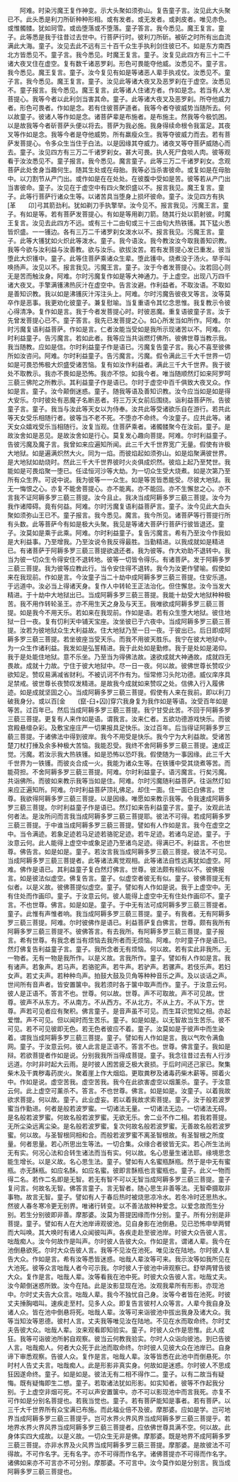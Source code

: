 <!-- { "loadSidebar": true } -->
　　阿难。时染污魔王复作神变。示大头聚如须弥山。复告童子言。汝见此大头聚已不。此头悉是利刀所斫种种形相。或有发者。或无发者。或剥皮者。唯见赤色。或惟髑髅。犹如珂雪。或齿堕落或不堕落。童子答言。我今悉见。魔王复言。童子。此等悉是我于往昔过去世中。行菩萨行时。彼利刀所斫。被斫之时所有出血流满此大海。童子。汝见去此不远有三十百千众生手执利剑住彼已不。如是东方南西北方皆悉见不。童子言。我今悉见。时魔王复言。童子。汝复见此四方有三十二千诸大夜叉住在虚空。复有数千诸恶罗刹。形色可畏能夺他威。汝悉见不。童子言。我今悉见。魔王复言。童子。汝今复见有如是等诸恶人辈手执戎仗。汝悉见不。童子言。我今悉见。魔王复言。童子。汝见此等诸大夜叉及恶罗刹在于虚空。汝悉见不。童子报言。我今悉见。魔王复言。此等诸人住诸方者。作如是念。若当有人发菩提心。我等今者以此利剑当害其命。童子。此等诸大夜叉及恶罗刹。所夺他威力者。形色可畏者。作如是念。若有住彼菩萨道者。我等今者夺彼威势当随所去。何以故童子。彼诸人等作如是念。诸菩萨辈是布施者。是布施主。然我等今极饥困。以是故我等今者斫菩萨头便以将去。菩萨为我必施。我身得续命根令我富足。其夜叉等作如是念。我等今者是夺他威势。所有羸瘦众生。我等夺彼威力而去。若有菩萨发菩提心。令多众生当住于白法。以是因缘其夺威力。诸夜叉等夺菩萨威随心而去。童子。汝见四方有三万二千诸罗刹女。甚大可畏。执人死尸食啖人肉。彼等观看于汝汝悉见不。童子报言。我今悉见。魔言童子。此等三万二千诸罗刹女。念观菩萨此处舍身当趣何生。随其生处或在母胎。我等必当杀害彼命。或复如是在母胎中。以刀割节从产门出。或作如是在在处处。在彼腹中受如是苦。彼等若从产门出当害彼命。童子。汝见在于虚空中有四火聚炽盛以不。报言我见。魔王复言。童子。此等行菩萨行诸众生等。以诸苦具当堕身上损坏彼命。童子。汝见四方有执[革　　卬]弓其箭劲利。犹如剃刀手执擎举。汝今见不。报言我见。污魔王言。童子。有如是等。若有菩萨发菩提心。有如是等用剃刀箭。随其行处以箭射彼。时魔王复言。汝见去此四方不远。或有三十二由旬或三十三由旬大热铁镬。其下猛火悉皆炽盛。一一镬边。各有三万二千诸罗刹女泼水以不。报言我见。污魔王言。童子。此等大镬犹如火炽此等泼水。童子。我今语汝。我今教汝汝今取我善知识教。我等今欲与汝利益与汝善教。欲与汝乐。欲拔汝苦。若有发菩提心发已重发。彼当堕此大炽镬中。童子。此等住菩萨乘诸众生辈。堕此镬中。烧煮没于汤火。举手叫唤扬声。汝见以不。报言我见。污魔王言。童子。汝于今者发菩提心。汝若回心则无是苦而触汝身。阿难。尔时污魔复作如是等大神通力。于上虚空。出现八万四千诸大夜叉。手擎满镬沸热灰汁在虚空中。告言汝避。作利益者。不取汝语。不取如是善知识教。我以如是沸镬灰汁泻注头上。阿难。尔时污魔告彼夜叉等言。汝等莫卒作是恶事。我更劝化彼童子。兼复慰喻。当复重语令其忆念思惟。我复教示令彼心得清净。复作如是言。我于今者发菩提心时。时彼恶魔。重复语彼童子言。汝于先曾发菩提心已不。童子答言。我先已发菩提之心。如心所发当如所作。阿难。尔时污魔复语利益菩萨。作如是言。仁者汝能当受如是我所示现诸苦以不。阿难。尔时利益童子。告污魔言。若如此者。我等应当共诣燃灯佛所。彼佛世尊当教示我。我当随教。应如是信。尔时利益童子作是语已。污魔复告童子言。我心不喜至彼佛所如汝咨问。阿难。尔时利益童子。告污魔言。污魔。假令满此三千大千世界一切如是可畏恐怖极大炽盛受诸苦恼。复有如汝作利益者。满此三千大千世界。我于彼处不取教示。我亦不畏如是恐怖。我亦不惊。如我今者。唯当随顺然灯如来阿罗呵三藐三佛陀之所教示。其利益童子作是语已。尔时于虚空中百千俱致大夜叉众。作如是言。童子。汝今颠倒迷惑。童子。随我等语及善知识教。汝今应当如是如是得大安乐。尔时彼处有恶魔子名断恶者。将三万天女前后围绕。诣利益菩萨所。告彼童子言。童子。我当与汝此等天女以为侍奉。汝共此等受诸欲乐自在游行。若共此等天女受乐相随行者。彼等当不老不死。不堕亦不命终。今汝童子。应共此等。诸天女众嬉戏受乐当相随行。汝复当观。住菩萨乘者。诸髑髅聚今在汝前。童子。是故汝舍如是恶见。是故汝舍如是行心。莫复发心趣向菩提。阿难。尔时利益童子。告彼污魔及魔子言。我曾如来应遍知所闻。此三千大千世界宽广无量。假使有许极大地狱。如是遍满炽然大火。同为一焰。而彼焰起如须弥山。如是焰聚满彼世界。是大地狱如劫烧时。然此三千大千世界彼时火炎俱成炽然。彼焰上起乃至梵世。我能如是可畏焰聚一堕已。任迳恒河沙等大劫。为一切众生受大烧煮。如是次第乃至所有众生界。可说中说。我为彼等一一众生。如是等苦皆悉能受。尽彼大地狱。我无一悔恨之心。亦复不能舍菩提心。亦不能离。亦不能回。亦不生懈怠之心。亦不言我不证阿耨多罗三藐三菩提。汝今且止。我决当成阿耨多罗三藐三菩提。汝今为我作诸障碍。竟有何益。阿难。尔时污魔复语利益菩萨言。童子。汝今见此大血头聚如须弥山王已不。童子报言。我今悉见。魔言。我今所见。诸菩萨等行菩提行所有头数。此等菩萨今有如是极大头聚。我见是等诸大菩萨行菩萨行彼皆退还。童子。汝莫如是乘于此乘。阿难。尔时利益童子。复告污魔言。希有乃至汝今作我如是大利益事。乃至增我。乃至汝说令我反得最胜。当勤精进。以我成就如是精进已。有诸菩萨于阿耨多罗三藐三菩提欲退还者。我为彼等。作大劝助不退转中。我当为彼一切众生令得安住不退转地。彼等一切皆令得乐。有诸菩萨。发于阿耨多罗三藐三菩提。我为彼等应教此行。当令安住得不退转。我今为汝更作譬喻。假使如来在我现前。作如是言。今汝童子当二十劫中成阿耨多罗三藐三菩提。住安乐道。于远道中。汝必当上得诸天身。复作人中转轮王正法治化。但住懈怠。汝今当发大精进。于十劫中大地狱出已。当成阿耨多罗三藐三菩提。我能十劫受大地狱种种极苦。我不用作转轮圣王。亦不用生天之身及与天王。我唯欲成阿耨多罗三藐三菩提。如是我今不用天乐。若如来在我现前。作如是语。若有众生堕大地狱。彼住地狱一日一夜。复有忉利天中铺天宝座。汝坐彼已于六夜中。当成阿耨多罗三藐三菩提。汝若为彼地狱众生大利益故。住大地狱乃至一日一夜。于彼出已。后日即成阿耨多罗三藐三菩提。若坐彼座当受天乐。而我不用彼天胜乐。我宁在彼大地狱中。为一众生作诸利益。我发如是弘誓精进。我于此处如是勤修。我于是处如是渴仰。我于是处能住地狱。意不乐坐。乃至当为得佛法故。速欲成就大神通故。成就四无畏故。成就十力故。宁住于彼大地狱中。尽一日一夜。何以故。彼佛世尊长赞叹少欲知足。赞叹易满减省财利。不被讥诃不作有为。恒常修习头陀功德。威仪庠序具足禁戒。彼世尊长夜赞叹发精进。是故我今成就如来赞叹之处。信佛入行入履佛迹。如是成就坚固之心。当成阿耨多罗三藐三菩提。假使有人来在我前。即以利刀破我身分。或以百[金　　(竄-臼+囚)]穿穴我身复为我作如是等语。汝受百年如是等苦。过百年已。然后当成阿耨多罗三藐三菩提。我宁甘受此苦。不回于阿耨多罗三藐三菩提。更复有人来作如是语。谓我言。汝来仁者。五欲功德游戏快乐。而彼宫殿悬缯杂彩。及敷宝座庄严一切果报具足快乐。汝过百年。后当得证阿耨多罗三藐三菩提。于诸佛法中得到彼岸。我今不用受是快乐。我今宁为大利益故。受诸苦楚刀杖打捶及余多种极大苦恼。我能忍受。我终不舍阿耨多罗三藐三菩提。速成正觉。污魔。若汝示我大热铁镬。如是恐怖以恐吓我。假使随为一事因缘。此三千大千世界为一铁镬。而彼炎合成一火。我能为诸众生等。在铁镬中受其烧煮等苦。而能荷担。不舍阿耨多罗三藐三菩提。阿难。尔时利益童子。语污魔言。行矣污魔。共诣佛所。而彼如来教示我等当如是住。阿难。尔时污魔随利益菩萨。往诣然灯如来应正遍知所。阿难。尔时利益菩萨顶礼佛足。却住一面。住一面已白佛言。世尊。我欲得阿耨多罗三藐三菩提。以是因缘。唯愿如来教示我等。令我速成阿耨多罗三藐三菩提。尔时利益童子作是语已。然灯如来告利益童子言。童子。汝观此法何者法。是汝所问而言我当成阿耨多罗三藐三菩提耶。彼法不可得。若成阿耨多罗三藐三菩提。于中谁当成阿耨多罗三藐三菩提。譬如有人作如是言。我今在虚空之中。当令满迹。若象足迹若马足迹若骆驼足迹。若牛足迹。若诸鸟足迹。童子。于汝意云何。此人能得上虚空中或象足迹乃至诸鸟足迹。得满已不。利益言。不也世尊。佛告言。如是如是。童子。若汝言我当成阿耨多罗三藐三菩提。彼法不可见。当成阿耨多罗三藐三菩提者。此等诸法离觉观相。此等诸法自性远离犹如虚空。阿难。佛作是语已。其利益童子复白然灯佛言。世尊。彼法颇有相似以不。彼佛报言。如是彼法似虚空。佛复告言。童子。似虚空者彼无有似。童子。彼佛菩提无有似者。以是义故。彼佛菩提似虚空。童子。譬如有人作如是说。我于上虚空中。无有住处而作画印。童子。于汝意云何。彼人能得上虚空中无有住处作画印不。童子言。不也世尊。佛言。如是如是。童子。于中无有法可成阿耨多罗三藐三菩提者。童子。此惟有声惟者响。我当成阿耨多罗三藐三菩提。童子。有我者。无有阿耨多罗三藐三菩提。阿难。尔时彼佛作是语已。利益菩萨复白佛言。世尊。颇有我所有阿耨多罗三藐三菩提不。彼佛答言。有去我所。有阿耨多罗三藐三菩提。童子报言。希有世尊。有我念者当有烦恼去我所者而无烦恼。阿难。尔时童子作是语已。然灯佛复告利益童子言。童子。我所念者无有烦恼。何以故。若有实此非我所。无一物者。无有一物是我所作。以是义故。言我所作。童子。譬如有人作如是言。我有诸声。若象声。若马声。若骆驼声。若牛声。若驴声。若骡声。若伎乐声。若妇女声。若丈夫声。若种种鸟声。拍鼓大鼓及贝角等种种音乐之声。及以谈话之声。世间所有音声者。皆安置箧中。我若须时各于箧中取声而作。童子。于汝意云何。彼人是正语不。答言不也。世尊。何以故。世尊。声不可取故。声不可见故。世尊。彼声不从东方。不从南方。不从西方。不从北方。不从上方。不从下方。世尊。声若可见者应有聚积。佛言童子。是音声虽不可见。而生耳识觉知之相。亦起爱憎。声不可见。但以闻时而生苦乐。童子。如是如是。以无智故当生苦乐。彼不可见。若不可见彼即无色。若无色者彼应不着。童子。汝莫如是于彼声中而生染着。谓我当成阿耨多罗三藐三菩提。童子。譬如有人作如是言。我以气吹令满鱼网。童子。于汝意云何。彼人此言是正语不。答言不也。世尊。佛言童子。我如是辩。若欲菩提者作如是说。分别我我所当得成菩提。童子。我念往昔过去有人行涉远道。尔时非时起大云雨。是时彼人困苦疲乏极大衰损。于后时间还己家已。聚集柴木及干粪秽毒药炭火。聚着崖上作大烟焰。更取粪秽及诸毒药柴木薪等。掷着火中。作如是说。虚空苦我。虚空苦我。我今在此欲害虚空以烟薰杀。童子。于汝意云何。此上虚空可薰杀不。答言。不也世尊。佛言。如是如是。汝童子。以着我故欲求菩提。何以故。童子。此业虚妄。若以着我故求索菩提。童子。汝于般若波罗蜜当作勤进。何者是般若波罗蜜。一切诸法无量。一切诸法无边。一切诸法无碍。是名般若波罗蜜。何故名般若波罗蜜。无欲无乐。舍二业不作二相。若我若菩提。无所尘染远离尘染。是名般若波罗蜜。复次何故名般若波罗蜜。无善故名般若波罗蜜。何以故。与圣智根同相和合。而般若波罗蜜不离圣智根故。有圣智根之所度量。何者思量。若心所思出生等法。一切合集。众缘合者彼皆无实。若心所生法尚无有实。何况心法和合转生诸法而当有实。何以故。名心思量生诸法耶。缘境思念能生增长。以是义故。名心思生法。童子。譬如有人名蜜瓶酥瓶。然于是中无有蜜瓶。亦无酥瓶。如应名酥。如应名蜜。彼即言酥瓶也言蜜瓶也。童子。此义一物而得二名。若作二名即是无智。若无有智不可以无智当成阿耨多罗三藐三菩提。童子复问言。何故名无智。佛答言童子。言无智者。随心思生非善等法。无智牵摄取非事物。故言无智。童子。譬如有人于春后热时被烧思凉冷水。若冬冷时还思热水。然彼人春冬寒冷更无别界。唯诸行转变。以不善法故种种爱念。以爱念故而生分别。若生分别彼即非善。摩那婆。汝莫为菩提因缘而作分别。童子。所有分别是非菩提。童子。譬如有人在大池岸谛观彼池。见自身影在池倒悬。见已恐怖申举两臂而大叫唤。其大唤时有诸人众闻彼叫声。各疾走赴至彼池岸。时彼大众告彼人言。咄哉痴人。汝今何故作是叫声。尔时彼人告彼大众。作如是言。谓诸人辈。我今在池倒悬欲死。尔时大众告彼人言。我等不见汝在池死。唯见汝在陆地。尔时彼人复告大众。作如是言。希有汝等悉皆迷惑。咄哉人辈汝等可来。我示汝等如我所见在大池死。彼等众言咄哉人者今可示我。尔时彼人于彼池中谛观察已。舒举两臂告彼大众。复作是言。咄哉人辈。汝等看我在池中死。时彼大众告彼人言。咄哉丈夫。汝今颠倒迷惑所致。汝今在陆。此是汝影显现在池。汝观我辈所有形影。亦现池中。尔时丈夫告大众言。咄哉人辈。我今不独忧自己身。汝等今者皆在池死。时彼丈夫捶胸唱叫。速疾走至村。见多人众。即复告言彼村人众等言。人辈今我自身及诸人众。皆在池中倒悬将死。咄哉人辈。汝等可来诣彼池中拔出我身及诸大众。我等当知汝等恩德。彼村人言。丈夫我等唯见汝在陆地。不见在水而取命终。尔时丈夫告彼大众。咄哉人辈。汝来观看即知验实。童子。时彼人众作是思惟。此人成狂。我等可诣彼池所躬自观察。彼当云何教我验实。尔时人众诣向彼池。到已告彼人言。咄哉痴人。何者大众死于此池而取命终。尔时彼人见彼大众在池岸已。自身谛下审悉观察。告彼人众。复作是言。咄哉人辈。汝等皆悉在此池中而倒悬死。尔时村人告丈夫言。咄哉痴人。此是形影非真实身。何故如是迷惑。尔时彼人不思成狂因遂命终。童子。如是如是。彼法无有二相不得作二。童子。以有二故当有疑悔。既有疑悔即生二想。童子。若取诸法犹如形影。如实知者。彼等不作起我分别。于上虚空非烟可死。不可以声安置箧中。亦不可以影现池中而言我死。亦复不可作如是分别名菩提也。若我当觉也。童子。若有菩萨能知是事者。若有菩萨。以三千大千世界所有众宝满已布施。而此福业倍不及彼。摩那婆。应如是学。岂可地界当成阿耨多罗三藐三菩提乎。岂可水界火界风界当成阿耨多罗三藐三菩提乎。若地界水界火界风界当成阿耨多罗三藐三菩提者。应依佛世尊具满不空。何以故。此身体实四大成故。以是义故。一切众生无非是佛。摩那婆。既是地界不成阿耨多罗三藐三菩提。亦非水界及火风界当成阿耨多罗三藐三菩提。摩那婆。是故彼法不可得故。不可作名字。无有名字。亦不可得而作名字。诸佛菩提亦不可得而作名字。诸佛如来亦不可言亦不可分别。摩那婆。不可言中。汝今莫作如是分别言。我当成阿耨多罗三藐三菩提也。
